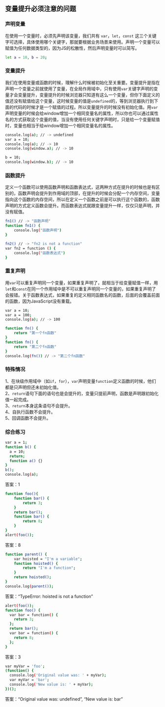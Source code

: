 ## 变量提升必须注意的问题

### 声明变量

在使用一个变量时，必须先声明该变量，我们共有 `var`，`let`，`const` 这三个关键字可选择，具体使用哪个关键字，那就要根据业务场景来使用。声明一个变量可以赋值为任何数据类型的，因为JS的松散性，然后声明变量时可以简写。

```sh
let a = 10, b = 20;
```

### 变量提升

我们在使用变量或函数的时候，理解什么时候被初始化至关重要。变量提升是指在声明一个变量之前就使用了变量，在全局作用域中，只有使用`var`关键字声明的变量才会变量提升，变量提升的时候浏览器只知道有这么一个变量，但你下面定义的值还没有赋值给这个变量，这时候变量的值是`undefined`的，等到浏览器执行到下面的代码的时候才是一个赋值的过程。所以变量提升的时候没有初始化值。用`var`声明变量的时候会给window增加一个相同变量名的属性，所以你也可以通过属性名的方式获取这个变量的值，当没有使用任何关键字声明时，只是给一个变量赋值时，变量也相当于给window增加一个相同变量名的属性。

```sh
console.log(a); // -> undefined
var a = 10;
console.log(a); // -> 10
console.log(window.a); // -> 10

b = 10;
console.log(window.b); // -> 10
```

### 函数提升

定义一个函数可以使用函数声明和函数表达式，这两种方式在提升的时候也是有区别的，函数声明会提升到作用域的顶部，在提升的时候会分配一个内存空间，变量指向这个函数的内存空间，所以在定义一个函数之前是可以执行这个函数的，函数声明的方式定义函数会提升。而函数表达式就跟变量提升一样，仅仅只是声明，并没有赋值。

```sh
fn1() // -> "函数声明"
function fn1() {
    console.log("函数声明")
}

fn2() // -> "fn2 is not a function"
var fn2 = function () {
    console.log("函数表达式")
}
```

### 重复声明

用`var`可以重复声明同一个变量，如果重复声明了，就相当于给变量赋值一样，用`let`和`const`在同一个作用域中是不可以重复声明同一个变量的，如果重复声明了会报错。关于函数表达式，如果重复的定义相同函数名的函数，后面的会覆盖前面的函数，因为JavaScript没有重载。

```sh
var a = 10;
var a = 100;
console.log(a); // -> 100

function fn() {
    return "第一个fn函数"
}
function fn() {
    return "第二个fn函数"
}
console.log(fn()) // -> "第二个fn函数"
```

### 特殊情况

1、在块级作用域中（如`if`，`for`），`var`声明变量`function`定义函数的时候，他们都是只声明但还未初始化值。<br/>2、`return`语句下面的语句也是会提升的，变量只提前声明，函数是声明跟初始化值一起完成。<br/>3、`return`本身这条语句不会提升。<br/>4、自执行函数不会提升。<br/>5、回调函数不会提升。

### 综合练习

```sh
var a = 1;
function b() {
  a = 10;
  return;
  function a() {}
}
b();
console.log(a);
```
答案：1

```sh
function foo(){
    function bar() {
        return 3;
    }
    return bar();
    function bar() {
        return 8;
    }
}
alert(foo());
```
答案：8

```sh
function parent() {
    var hoisted = "I'm a variable";
    function hoisted() {
        return "I'm a function";
    }
    return hoisted(); 
}
console.log(parent());
```
答案：“TypeError: hoisted is not a function”


```sh
alert(foo());
function foo() {
  var bar = function() {
    return 3;
  };
  return bar();
  var bar = function() {
    return 8;
  };
}
```
答案：3

```sh
var myVar = 'foo';
(function() {
  console.log('Original value was: ' + myVar);
  var myVar = 'bar';
  console.log('New value is: ' + myVar);
})();
```
答案：“Original value was: undefined”, “New value is: bar”
